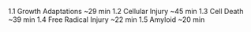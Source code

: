 1.1 Growth Adaptations ~29 min
1.2 Cellular Injury ~45 min
1.3 Cell Death ~39 min
1.4 Free Radical Injury ~22 min
1.5 Amyloid ~20 min
